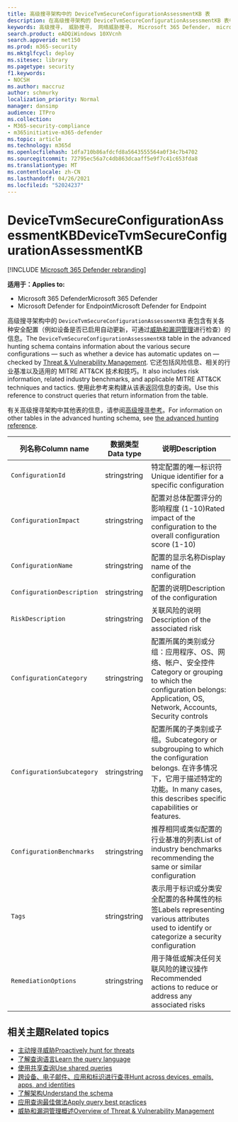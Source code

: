 ```yaml
---
title: 高级搜寻架构中的 DeviceTvmSecureConfigurationAssessmentKB 表
description: 在高级搜寻架构的 DeviceTvmSecureConfigurationAssessmentKB 表中了解有关由威胁和漏洞管理评估的各种安全配置的信息。
keywords: 高级搜寻， 威胁搜寻， 网络威胁搜寻， Microsoft 365 Defender， microsoft 365， m365， 搜索， 查询， 遥测， 架构参考， kusto， 表格， 列， 数据类型， 描述， 威胁 & 漏洞管理， TVM， 设备管理， 安全配置， MITRE ATT&CK 框架， 知识库， KB， DeviceTvmSecureConfigurationAssessmentKB
search.product: eADQiWindows 10XVcnh
search.appverid: met150
ms.prod: m365-security
ms.mktglfcycl: deploy
ms.sitesec: library
ms.pagetype: security
f1.keywords:
- NOCSH
ms.author: maccruz
author: schmurky
localization_priority: Normal
manager: dansimp
audience: ITPro
ms.collection:
- M365-security-compliance
- m365initiative-m365-defender
ms.topic: article
ms.technology: m365d
ms.openlocfilehash: 1dfa710b86afdcfd8a5643555564a0f34c7b4702
ms.sourcegitcommit: 72795ec56a7c4db863dcaaff5e9f7c41c653fda8
ms.translationtype: MT
ms.contentlocale: zh-CN
ms.lasthandoff: 04/26/2021
ms.locfileid: "52024237"
---
```

# <a name="devicetvmsecureconfigurationassessmentkb"></a><span data-ttu-id="941f2-104">DeviceTvmSecureConfigurationAssessmentKB</span><span class="sxs-lookup"><span data-stu-id="941f2-104">DeviceTvmSecureConfigurationAssessmentKB</span></span>

[!INCLUDE [Microsoft 365 Defender rebranding](../includes/microsoft-defender.md)]


<span data-ttu-id="941f2-105">**适用于：**</span><span class="sxs-lookup"><span data-stu-id="941f2-105">**Applies to:**</span></span>
- <span data-ttu-id="941f2-106">Microsoft 365 Defender</span><span class="sxs-lookup"><span data-stu-id="941f2-106">Microsoft 365 Defender</span></span>
- <span data-ttu-id="941f2-107">Microsoft Defender for Endpoint</span><span class="sxs-lookup"><span data-stu-id="941f2-107">Microsoft Defender for Endpoint</span></span>



<span data-ttu-id="941f2-108">高级搜寻架构中的 `DeviceTvmSecureConfigurationAssessmentKB` 表包含有关各种安全配置（例如设备是否已启用自动更新，可通过[威胁和漏洞管理](/windows/security/threat-protection/microsoft-defender-atp/next-gen-threat-and-vuln-mgt)进行检查）的信息。</span><span class="sxs-lookup"><span data-stu-id="941f2-108">The `DeviceTvmSecureConfigurationAssessmentKB` table in the advanced hunting schema contains information about the various secure configurations — such as whether a device has automatic updates on — checked by [Threat & Vulnerability Management](/windows/security/threat-protection/microsoft-defender-atp/next-gen-threat-and-vuln-mgt).</span></span> <span data-ttu-id="941f2-109">它还包括风险信息、相关的行业基准以及适用的 MITRE ATT&CK 技术和技巧。</span><span class="sxs-lookup"><span data-stu-id="941f2-109">It also includes risk information, related industry benchmarks, and applicable MITRE ATT&CK techniques and tactics.</span></span> <span data-ttu-id="941f2-110">使用此参考来构建从该表返回信息的查询。</span><span class="sxs-lookup"><span data-stu-id="941f2-110">Use this reference to construct queries that return information from the table.</span></span>

<span data-ttu-id="941f2-111">有关高级搜寻架构中其他表的信息，请参阅[高级搜寻参考](advanced-hunting-schema-tables.md)。</span><span class="sxs-lookup"><span data-stu-id="941f2-111">For information on other tables in the advanced hunting schema, see [the advanced hunting reference](advanced-hunting-schema-tables.md).</span></span>

| <span data-ttu-id="941f2-112">列名称</span><span class="sxs-lookup"><span data-stu-id="941f2-112">Column name</span></span> | <span data-ttu-id="941f2-113">数据类型</span><span class="sxs-lookup"><span data-stu-id="941f2-113">Data type</span></span> | <span data-ttu-id="941f2-114">说明</span><span class="sxs-lookup"><span data-stu-id="941f2-114">Description</span></span> |
|-------------|-----------|-------------|
| `ConfigurationId` | <span data-ttu-id="941f2-115">string</span><span class="sxs-lookup"><span data-stu-id="941f2-115">string</span></span> | <span data-ttu-id="941f2-116">特定配置的唯一标识符</span><span class="sxs-lookup"><span data-stu-id="941f2-116">Unique identifier for a specific configuration</span></span> |
| `ConfigurationImpact` | <span data-ttu-id="941f2-117">string</span><span class="sxs-lookup"><span data-stu-id="941f2-117">string</span></span> | <span data-ttu-id="941f2-118">配置对总体配置评分的影响程度 (1-10)</span><span class="sxs-lookup"><span data-stu-id="941f2-118">Rated impact of the configuration to the overall configuration score (1-10)</span></span> |
| `ConfigurationName` | <span data-ttu-id="941f2-119">string</span><span class="sxs-lookup"><span data-stu-id="941f2-119">string</span></span> | <span data-ttu-id="941f2-120">配置的显示名称</span><span class="sxs-lookup"><span data-stu-id="941f2-120">Display name of the configuration</span></span> |
| `ConfigurationDescription` | <span data-ttu-id="941f2-121">string</span><span class="sxs-lookup"><span data-stu-id="941f2-121">string</span></span> | <span data-ttu-id="941f2-122">配置的说明</span><span class="sxs-lookup"><span data-stu-id="941f2-122">Description of the configuration</span></span> |
| `RiskDescription` | <span data-ttu-id="941f2-123">string</span><span class="sxs-lookup"><span data-stu-id="941f2-123">string</span></span> | <span data-ttu-id="941f2-124">关联风险的说明</span><span class="sxs-lookup"><span data-stu-id="941f2-124">Description of the associated risk</span></span> |
| `ConfigurationCategory` | <span data-ttu-id="941f2-125">string</span><span class="sxs-lookup"><span data-stu-id="941f2-125">string</span></span> | <span data-ttu-id="941f2-126">配置所属的类别或分组：应用程序、OS、网络、帐户、安全控件</span><span class="sxs-lookup"><span data-stu-id="941f2-126">Category or grouping to which the configuration belongs: Application, OS, Network, Accounts, Security controls</span></span>|
| `ConfigurationSubcategory` | <span data-ttu-id="941f2-127">string</span><span class="sxs-lookup"><span data-stu-id="941f2-127">string</span></span> |<span data-ttu-id="941f2-128">配置所属的子类别或子组。</span><span class="sxs-lookup"><span data-stu-id="941f2-128">Subcategory or subgrouping to which the configuration belongs.</span></span> <span data-ttu-id="941f2-129">在许多情况下，它用于描述特定的功能。</span><span class="sxs-lookup"><span data-stu-id="941f2-129">In many cases, this describes specific capabilities or features.</span></span> |
| `ConfigurationBenchmarks` | <span data-ttu-id="941f2-130">string</span><span class="sxs-lookup"><span data-stu-id="941f2-130">string</span></span> | <span data-ttu-id="941f2-131">推荐相同或类似配置的行业基准的列表</span><span class="sxs-lookup"><span data-stu-id="941f2-131">List of industry benchmarks recommending the same or similar configuration</span></span> |
| `Tags` | <span data-ttu-id="941f2-132">string</span><span class="sxs-lookup"><span data-stu-id="941f2-132">string</span></span> | <span data-ttu-id="941f2-133">表示用于标识或分类安全配置的各种属性的标签</span><span class="sxs-lookup"><span data-stu-id="941f2-133">Labels representing various attributes used to identify or categorize a security configuration</span></span> |
| `RemediationOptions` | <span data-ttu-id="941f2-134">string</span><span class="sxs-lookup"><span data-stu-id="941f2-134">string</span></span> | <span data-ttu-id="941f2-135">用于降低或解决任何关联风险的建议操作</span><span class="sxs-lookup"><span data-stu-id="941f2-135">Recommended actions to reduce or address any associated risks</span></span> |

## <a name="related-topics"></a><span data-ttu-id="941f2-136">相关主题</span><span class="sxs-lookup"><span data-stu-id="941f2-136">Related topics</span></span>

- [<span data-ttu-id="941f2-137">主动搜寻威胁</span><span class="sxs-lookup"><span data-stu-id="941f2-137">Proactively hunt for threats</span></span>](advanced-hunting-overview.md)
- [<span data-ttu-id="941f2-138">了解查询语言</span><span class="sxs-lookup"><span data-stu-id="941f2-138">Learn the query language</span></span>](advanced-hunting-query-language.md)
- [<span data-ttu-id="941f2-139">使用共享查询</span><span class="sxs-lookup"><span data-stu-id="941f2-139">Use shared queries</span></span>](advanced-hunting-shared-queries.md)
- [<span data-ttu-id="941f2-140">跨设备、电子邮件、应用和标识进行查寻</span><span class="sxs-lookup"><span data-stu-id="941f2-140">Hunt across devices, emails, apps, and identities</span></span>](advanced-hunting-query-emails-devices.md)
- [<span data-ttu-id="941f2-141">了解架构</span><span class="sxs-lookup"><span data-stu-id="941f2-141">Understand the schema</span></span>](advanced-hunting-schema-tables.md)
- [<span data-ttu-id="941f2-142">应用查询最佳做法</span><span class="sxs-lookup"><span data-stu-id="941f2-142">Apply query best practices</span></span>](advanced-hunting-best-practices.md)
- [<span data-ttu-id="941f2-143">威胁和漏洞管理概述</span><span class="sxs-lookup"><span data-stu-id="941f2-143">Overview of Threat & Vulnerability Management</span></span>](/windows/security/threat-protection/microsoft-defender-atp/next-gen-threat-and-vuln-mgt)